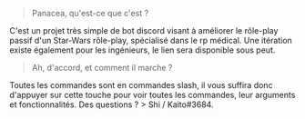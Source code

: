> Panacea, qu'est-ce que c'est ?

C'est un projet très simple de bot discord visant à améliorer le rôle-play passif d'un Star-Wars rôle-play, spécialisé dans le rp médical. Une itération existe également pour les ingénieurs, le lien sera disponible sous peut.

> Ah, d'accord, et comment il marche ?

Toutes les commandes sont en commandes slash, il vous suffira donc d'appuyer sur cette touche pour voir toutes les commandes, leur arguments et fonctionnalités. Des questions ? > Shi / Kaito#3684.